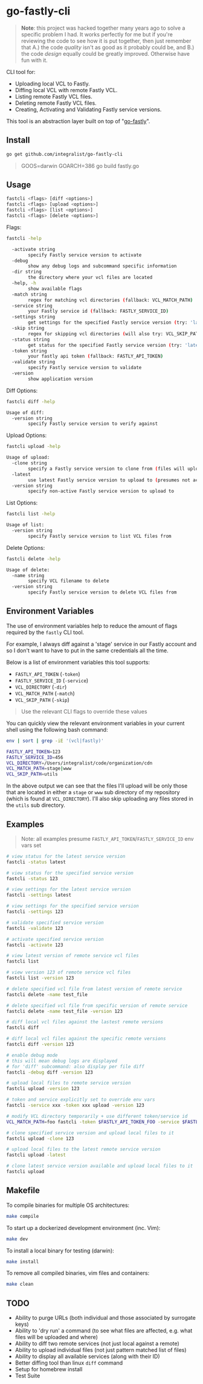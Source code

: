 # go-fastly-cli

> **Note**: this project was hacked together many years ago to solve a specific problem I had. It works perfectly for me but if you're reviewing the code to see how it is put together, then just remember that A.) the code _quality_ isn't as good as it probably could be, and B.) the code _design_ equally could be greatly improved. Otherwise have fun with it.

CLI tool for:

* Uploading local VCL to Fastly.
* Diffing local VCL with remote Fastly VCL.
* Listing remote Fastly VCL files.
* Deleting remote Fastly VCL files.
* Creating, Activating and Validating Fastly service versions.

This tool is an abstraction layer built on top of "[go-fastly](https://github.com/sethvargo/go-fastly)".

## Install

```bash
go get github.com/integralist/go-fastly-cli
```

> GOOS=darwin GOARCH=386 go build fastly.go

## Usage

```bash
fastcli <flags> [diff <options>]
fastcli <flags> [upload <options>]
fastcli <flags> [list <options>]
fastcli <flags> [delete <options>]
```

Flags:

```bash
fastcli -help

  -activate string
        specify Fastly service version to activate
  -debug
        show any debug logs and subcommand specific information
  -dir string
        the directory where your vcl files are located
  -help, -h
        show available flags
  -match string
        regex for matching vcl directories (fallback: VCL_MATCH_PATH)
  -service string
        your Fastly service id (fallback: FASTLY_SERVICE_ID) 
  -settings string
        get settings for the specified Fastly service version (try: 'latest')
  -skip string
        regex for skipping vcl directories (will also try: VCL_SKIP_PATH) 
  -status string
        get status for the specified Fastly service version (try: 'latest')
  -token string
        your fastly api token (fallback: FASTLY_API_TOKEN) 
  -validate string
        specify Fastly service version to validate
  -version
        show application version
```

Diff Options:

```bash
fastcli diff -help

Usage of diff:
  -version string
        specify Fastly service version to verify against
```

Upload Options:

```bash
fastcli upload -help

Usage of upload:
  -clone string
        specify a Fastly service version to clone from (files will upload to it)
  -latest
        use latest Fastly service version to upload to (presumes not activated)
  -version string
        specify non-active Fastly service version to upload to
```

List Options:

```bash
fastcli list -help

Usage of list:
  -version string
        specify Fastly service version to list VCL files from
```

Delete Options:

```bash
fastcli delete -help

Usage of delete:
  -name string
        specify VCL filename to delete
  -version string
        specify Fastly service version to delete VCL files from
```

## Environment Variables

The use of environment variables help to reduce the amount of flags required by the `fastly` CLI tool.

For example, I always diff against a 'stage' service in our Fastly account and so I don't want to have to put in the same credentials all the time.

Below is a list of environment variables this tool supports:

* `FASTLY_API_TOKEN` (`-token`)
* `FASTLY_SERVICE_ID` (`-service`)
* `VCL_DIRECTORY` (`-dir`)
* `VCL_MATCH_PATH` (`-match`)
* `VCL_SKIP_PATH` (`-skip`)

> Use the relevant CLI flags to override these values

You can quickly view the relevant environment variables in your current shell using the following bash command:

```bash
env | sort | grep -iE '(vcl|fastly)'

FASTLY_API_TOKEN=123
FASTLY_SERVICE_ID=456
VCL_DIRECTORY=/Users/integralist/code/organization/cdn
VCL_MATCH_PATH=stage|www
VCL_SKIP_PATH=utils
```

In the above output we can see that the files I'll upload will be only those that are located in either a `stage` or `www` sub directory of my repository (which is found at `VCL_DIRECTORY`). I'll also skip uploading any files stored in the `utils` sub directory.

## Examples

> Note: all examples presume `FASTLY_API_TOKEN`/`FASTLY_SERVICE_ID` env vars set

```bash
# view status for the latest service version
fastcli -status latest

# view status for the specified service version
fastcli -status 123

# view settings for the latest service version
fastcli -settings latest

# view settings for the specified service version
fastcli -settings 123

# validate specified service version
fastcli -validate 123

# activate specified service version
fastcli -activate 123

# view latest version of remote service vcl files
fastcli list

# view version 123 of remote service vcl files
fastcli list -version 123

# delete specified vcl file from latest version of remote service
fastcli delete -name test_file

# delete specified vcl file from specific version of remote service
fastcli delete -name test_file -version 123

# diff local vcl files against the lastest remote versions
fastcli diff

# diff local vcl files against the specific remote versions
fastcli diff -version 123

# enable debug mode
# this will mean debug logs are displayed
# for 'diff' subcommand: also display per file diff
fastcli -debug diff -version 123

# upload local files to remote service version
fastcli upload -version 123

# token and service explicitly set to override env vars
fastcli -service xxx -token xxx upload -version 123

# modify VCL directory temporarily + use different token/service id
VCL_MATCH_PATH=foo fastcli -token $FASTLY_API_TOKEN_FOO -service $FASTLY_SERVICE_ID_FOO diff

# clone specified service version and upload local files to it
fastcli upload -clone 123

# upload local files to the latest remote service version
fastcli upload -latest

# clone latest service version available and upload local files to it
fastcli upload
```

## Makefile

To compile binaries for multiple OS architectures:

```bash
make compile
```

To start up a dockerized development environment (inc. Vim):

```bash
make dev
```

To install a local binary for testing (darwin):

```bash
make install
```

To remove all compiled binaries, vim files and containers:

```bash
make clean
```

## TODO

* Ability to purge URLs (both individual and those associated by surrogate keys)
* Ability to 'dry run' a command (to see what files are affected, e.g. what files will be uploaded and where)
* Ability to diff two remote services (not just local against a remote)
* Ability to upload individual files (not just pattern matched list of files)
* Ability to display all available services (along with their ID)
* Better diffing tool than linux `diff` command
* Setup for homebrew install
* Test Suite
